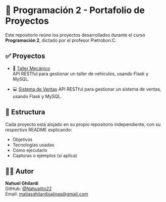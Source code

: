# 📘 Programación 2 - Portafolio de Proyectos

Este repositorio reúne los proyectos desarrollados durante el curso **Programación 2**, dictado por el profesor Pietrobon.C.

## ✅ Proyectos

- 🔧 [Taller Mecánico](https://github.com/Nahuelito22/Programacion_2-Taller_Mecanico)  
  API RESTful para gestionar un taller de vehículos, usando Flask y MySQL.

- 💻 [Sistema de Ventas](https://github.com/GustiGarcia/tp2_Sistema_de_Ventas)
  API RESTful para gestionar un sistema de ventas, usando Flask y MySQL.


## 📂 Estructura

Cada proyecto está alojado en su propio repositorio independiente, con su respectivo README explicando:

- Objetivos
- Tecnologías usadas
- Cómo ejecutarlo
- Capturas o ejemplos (si aplica)

## 👨‍💻 Autor

**Nahuel Ghilardi**  
GitHub: [@Nahuelito22](https://github.com/Nahuelito22)  
Email: matiasghilardisalinas@gmail.com
